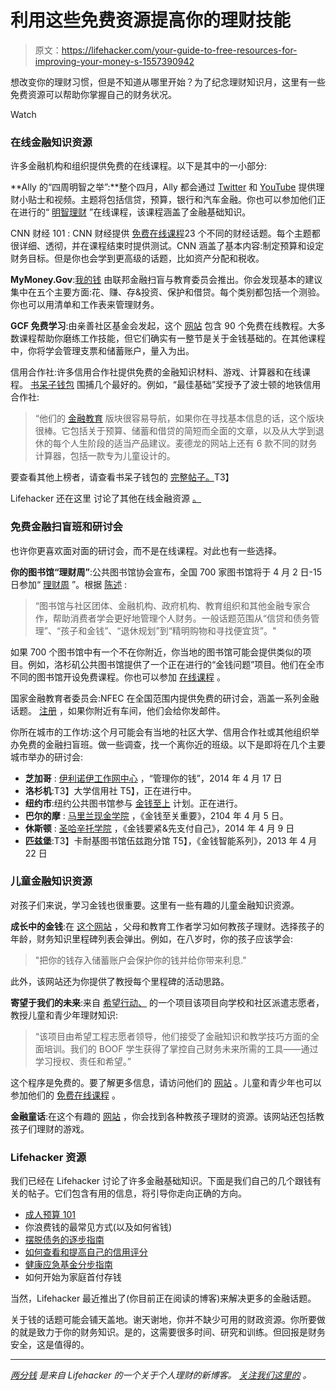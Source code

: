 # 利用这些免费资源提高你的理财技能

> 原文：<https://lifehacker.com/your-guide-to-free-resources-for-improving-your-money-s-1557390942>

想改变你的理财习惯，但是不知道从哪里开始？为了纪念理财知识月，这里有一些免费资源可以帮助你掌握自己的财务状况。

Watch

### 在线金融知识资源

许多金融机构和组织提供免费的在线课程。以下是其中的一小部分:

**Ally 的“四周明智之举”:**整个四月，Ally 都会通过 [Twitter](https://twitter.com/Ally) 和 [YouTube](https://www.youtube.com/user/ally) 提供理财小贴士和视频。主题将包括信贷，预算，银行和汽车金融。你也可以参加他们正在进行的“ [明智理财](http://www.allywalletwise.com/) ”在线课程，该课程涵盖了金融基础知识。

CNN 财经 101 : CNN 财经提供 [免费在线课程](http://money.cnn.com/magazines/moneymag/money101/)23 个不同的财经话题。每个主题都很详细、透彻，并在课程结束时提供测试。CNN 涵盖了基本内容:制定预算和设定财务目标。但是你也会学到更高级的话题，比如资产分配和税收。

**MyMoney.Gov**:[我的钱](http://www.mymoney.gov/Pages/default.aspx) 由联邦金融扫盲与教育委员会推出。你会发现基本的建议集中在五个主要方面:花、赚、存&投资、保护和借贷。每个类别都包括一个测验。你也可以用清单和工作表来管理财务。

**GCF 免费学习**:由亲善社区基金会发起，这个 [网站](http://www.gcflearnfree.org/moneybasics) 包含 90 个免费在线教程。大多数课程帮助你磨练工作技能，但它们确实有一整节是关于金钱基础的。在其他课程中，你将学会管理支票和储蓄账户，量入为出。

信用合作社:许多信用合作社提供免费的金融知识材料、游戏、计算器和在线课程。 [书呆子钱包](http://www.nerdwallet.com/blog/nerdwallets-picks/spotlight-credit-unions-online-financial-literacy-programs/) 围捕几个最好的。例如，“最佳基础”奖授予了波士顿的地铁信用合作社:

> “他们的 [金融教育](http://www.metrocu.org/home/home/financial_education) 版块很容易导航，如果你在寻找基本信息的话，这个版块很棒。它包括关于预算、储蓄和借贷的简短而全面的文章，以及从大学到退休的每个人生阶段的适当产品建议。麦德龙的网站上还有 6 款不同的财务计算器，包括一款专为儿童设计的。

要查看其他上榜者，请查看书呆子钱包的 [完整帖子。](http://www.nerdwallet.com/blog/nerdwallets-picks/spotlight-credit-unions-online-financial-literacy-programs/)T3】

Lifehacker 还在这里 讨论了其他在线金融资源 [。](http://lifehacker.com/how-can-i-get-help-with-my-finances-1426785493/all)

### 免费金融扫盲班和研讨会

也许你更喜欢面对面的研讨会，而不是在线课程。对此也有一些选择。

**你的图书馆“理财周”**:公共图书馆协会宣布，全国 700 家图书馆将于 4 月 2 日-15 日参加“ [理财周](http://www.ala.org/offices/money-smart-week) ”。根据 [陈述](http://www.ala.org/news/press-releases/2014/03/libraries-provide-financial-literacy-programming-during-money-smart-week-your) :

> “图书馆与社区团体、金融机构、政府机构、教育组织和其他金融专家合作，帮助消费者学会更好地管理个人财务。一般话题范围从“信贷和债务管理”、“孩子和金钱”、“退休规划”到“精明购物和寻找便宜货”。"

如果 700 个图书馆中有一个不在你附近，你当地的图书馆可能会提供类似的项目。例如，洛杉矶公共图书馆提供了一个正在进行的“金钱问题”项目。他们在全市不同的图书馆开设免费课程。你也可以参加 [在线课程](http://losangelesca.universalclass.com/barcode-login.htm?enter+code) 。

国家金融教育者委员会:NFEC 在全国范围内提供免费的研讨会，涵盖一系列金融话题。 [注册](http://www.financialeducatorscouncil.org/financial-education-workshops/) ，如果你附近有车间，他们会给你发邮件。

你所在城市的工作坊:这个月可能会有当地的社区大学、信用合作社或其他组织举办免费的金融扫盲班。做一些调查，找一个离你近的班级。以下是即将在几个主要城市举办的研讨会:

*   **芝加哥** : [伊利诺伊工作网中心](https://www.worknetncc.com/index.php?do=newsdetail&news_id=110) ，“管理你的钱”，2014 年 4 月 17 日
*   **洛杉机**:T3】大学信用社 T5】，正在进行中。
*   **纽约市**:纽约公共图书馆参与 [金钱至上](http://www.nypl.org/help/getting-oriented/moneymatters-programs) 计划。正在进行。
*   **巴尔的摩** : [马里兰现金学院](http://www.mdcashacademy.com/) ，《金钱至关重要》，2104 年 4 月 5 日。
*   **休斯顿** : [圣哈辛托学院](http://www.yourhoustonnews.com/pasadena/news/san-jacinto-college-hosting-financial-workshop/article_3edc75f1-ccac-5140-8dd7-0c95fa66dfc6.html) ，《金钱要紧&先支付自己》，2014 年 4 月 9 日
*   **匹兹堡**:T3】卡耐基图书馆伍兹跑分馆 T5】，《金钱智能系列》，2013 年 4 月 22 日

### 儿童金融知识资源

对孩子们来说，学习金钱也很重要。这里有一些有趣的儿童金融知识资源。

**成长中的金钱**:在 [这个网站](http://www.moneyasyougrow.org/#) ，父母和教育工作者学习如何教孩子理财。选择孩子的年龄，财务知识里程碑列表会弹出。例如，在八岁时，你的孩子应该学会:

> "把你的钱存入储蓄账户会保护你的钱并给你带来利息."

此外，该网站还为你提供了教授每个里程碑的活动思路。

**寄望于我们的未来**:来自 [希望行动、](http://www.operationhope.org/banking-on-our-future) 的一个项目该项目向学校和社区派遣志愿者，教授儿童和青少年理财知识:

> “该项目由希望工程志愿者领导，他们接受了金融知识和教学技巧方面的全面培训。我们的 BOOF 学生获得了掌控自己财务未来所需的工具——通过学习授权、责任和希望。”

这个程序是免费的。要了解更多信息，请访问他们的 [网站](http://bankingonourfuture.org/) 。儿童和青少年也可以参加他们的 [免费在线课程](http://www.operationhope.org/youth-and-financial-education) 。

**金融童话**:在这个有趣的 [网站](http://www.financialfairytale.com/#!resources/c22bc) ，你会找到各种教孩子理财的资源。该网站还包括教孩子们理财的游戏。

### Lifehacker 资源

我们已经在 Lifehacker 讨论了许多金融基础知识。下面是我们自己的几个跟钱有关的帖子。它们包含有用的信息，将引导你走向正确的方向。

*   [成人预算 101](http://lifehacker.com/adult-budgeting-101-how-to-create-your-first-budget-in-1440446091/all)
*   你浪费钱的最常见方式(以及如何省钱)
*   [摆脱债务的逐步指南](http://lifehacker.com/a-step-by-step-guide-to-getting-out-of-debt-1475515477/all)
*   [如何查看和提高自己的信用评分](https://lifehacker.com/how-to-check-and-improve-your-credit-score-5819132)
*   [健康应急基金分步指南](https://lifehacker.com/step-by-step-guide-to-a-healthy-emergency-fund-5165080)
*   如何开始为家庭首付存钱

当然，Lifehacker 最近推出了(你目前正在阅读的博客)来解决更多的金融话题。

关于钱的话题可能会铺天盖地。谢天谢地，你并不缺少可用的财政资源。你所要做的就是致力于你的财务知识。是的，这需要很多时间、研究和训练。但回报是财务安全，这是值得的。

* * *

[*两分钱*](http://twocents.lifehacker.com/) *是来自 Lifehacker 的一个关于个人理财的新博客。* [*关注我们这里的*](https://twitter.com/TwoCentsLH) *。*